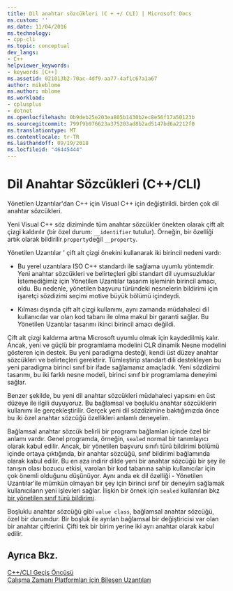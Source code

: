 ```yaml
---
title: Dil anahtar sözcükleri (C + +/ CLI) | Microsoft Docs
ms.custom: ''
ms.date: 11/04/2016
ms.technology:
- cpp-cli
ms.topic: conceptual
dev_langs:
- C++
helpviewer_keywords:
- keywords [C++]
ms.assetid: 021013b2-70ac-4df9-aa77-4af1c67a1a67
author: mikeblome
ms.author: mblome
ms.workload:
- cplusplus
- dotnet
ms.openlocfilehash: 0b9deb25e203ea805b1430b2ec8e56f17a50123b
ms.sourcegitcommit: 799f9b976623a375203ad8b2ad5147bd6a2212f0
ms.translationtype: MT
ms.contentlocale: tr-TR
ms.lasthandoff: 09/19/2018
ms.locfileid: "46445444"
---
```

# <a name="language-keywords-ccli"></a>Dil Anahtar Sözcükleri (C++/CLI)

Yönetilen Uzantılar'dan C++ için Visual C++ için değiştirildi. birden çok dil anahtar sözcükleri.

Yeni Visual C++ söz diziminde tüm anahtar sözcükler önekten olarak çift alt çizgi kaldırılır (bir özel durum: `__identifier` tutulur). Örneğin, bir özelliği artık olarak bildirilir `property`değil `__property`.

Yönetilen Uzantılar ' çift alt çizgi önekini kullanarak iki birincil nedeni vardı:

- Bu yerel uzantılara ISO C++ standardı ile sağlama uyumlu yöntemdir. Yeni anahtar sözcükleri ve belirteçleri gibi standart dil uyumsuzluklar İstemediğimiz için Yönetilen Uzantılar tasarım işleminin birincil amacı, oldu. Bu nedenle, yönetilen başvuru türündeki nesnelerin bildirimi için işaretçi sözdizimi seçimi motive büyük bölümü içindeydi.

- Kılması dışında çift alt çizgi kullanımı, aynı zamanda müdahaleci dil kullanıcılar var olan kod tabanı ile olma makul bir garanti sağlar. Bu Yönetilen Uzantılar tasarımı ikinci birincil amacı değildi.

Çift alt çizgi kaldırma artma Microsoft uyumlu olmak için kaydedilmiş kalır. Ancak, yeni ve güçlü bir programlama modelini CLR dinamik Nesne modelini gösteren için destek. Bu yeni paradigma desteği, kendi üst düzey anahtar sözcükleri ve belirteçleri gerektirir. Tümleştirip standart dili destekleyen bu yeni paradigma birinci sınıf bir ifade sağlamanız amaçladık. Yeni sözdizimi tasarımı, bu iki farklı nesne modeli, birinci sınıf bir programlama deneyimi sağlar.

Benzer şekilde, bu yeni dil anahtar sözcükleri müdahaleci yapısını en üst düzeye ile ilgili duyuyoruz. Bu bağlamsal ve boşluklu anahtar sözcüklerin kullanımı ile gerçekleştirilir. Gerçek yeni dil sözdizimine baktığımızda önce bu iki özel anahtar sözcüğü özellikleri anlamlı deneyelim.

Bağlamsal anahtar sözcük belirli bir programı bağlamları içinde özel bir anlamı vardır. Genel programda, örneğin, `sealed` normal bir tanımlayıcı olarak kabul edilir. Ancak, bir yönetilen başvuru sınıfı türü bildirimi bölümü içinde ortaya çıktığında, bir anahtar sözcüğü, sınıf bildirimi bağlamında olarak kabul edilir. Bu en aza indirir dilde yeni bir anahtar sözcüğü bir şey ile tanışın olası bozucu etkisi, varolan bir kod tabanına sahip kullanıcılar için çok önemli olduğunu düşünüyor. Aynı anda ek dil özelliği - Yönetilen Uzantılar'ile mümkün olmayan bir şey için birinci sınıf bir deneyim sağlamak kullanıcıların yeni işlevleri sağlar. İlişkin bir örnek için `sealed` kullanılan bkz [bir yönetilen sınıf türü bildirimi](../dotnet/declaration-of-a-managed-class-type.md).

Boşluklu anahtar sözcüğü gibi `value class`, bağlamsal anahtar sözcüğü, özel bir durumdur. Bir boşluk ile ayrılan bağlamsal bir değiştiricisi var olan bir anahtar çiftlerini. Çifti tek bir birim yerine iki ayrı anahtar olarak kabul edilir.

## <a name="see-also"></a>Ayrıca Bkz.

[C++/CLI Geçiş Öncüsü](../dotnet/cpp-cli-migration-primer.md)<br/>
[Çalışma Zamanı Platformları için Bileşen Uzantıları](../windows/component-extensions-for-runtime-platforms.md)